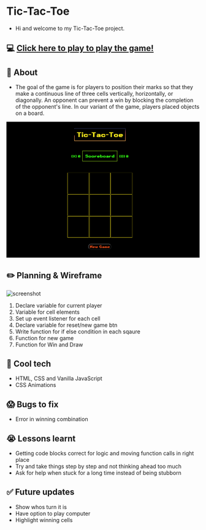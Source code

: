 # Tic-Tac-Toe

- Hi and welcome to my Tic-Tac-Toe project.

## :computer: [Click here to play to play the game!](https://ben-arlanda.github.io/Tic-Tac-Toe/)

## :page_facing_up: About

- The goal of the game is for players to position their marks so that they make a continuous line of three cells vertically, horizontally, or diagonally. An opponent can prevent a win by blocking the completion of the opponent's line. In our variant of the game, players placed objects on a board.

![screenshot](/images/Screenshot%202023-12-22%20at%2012.36.35%20pm.png)

## :pencil2: Planning & Wireframe

![screenshot](/images/3EB10FCA-F928-4C3F-8BEA-B2A7421DC977.jpg)

1. Declare variable for current player
2. Variable for cell elements
3. Set up event listener for each cell
4. Declare variable for reset/new game btn
5. Write function for if else condition in each sqaure
6. Function for new game
7. Function for Win and Draw

## :rocket: Cool tech

- HTML, CSS and Vanilla JavaScript
- CSS Animations

## :scream: Bugs to fix

- Error in winning combination

## :sob: Lessons learnt

- Getting code blocks correct for logic and moving function calls in right place
- Try and take things step by step and not thinking ahead too much
- Ask for help when stuck for a long time instead of being stubborn

## :white_check_mark: Future updates

- Show whos turn it is
- Have option to play computer
- Highlight winning cells
